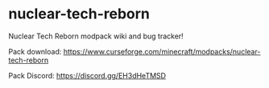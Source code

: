 # nuclear-tech-reborn
Nuclear Tech Reborn modpack wiki and bug tracker!

Pack download: https://www.curseforge.com/minecraft/modpacks/nuclear-tech-reborn

Pack Discord: https://discord.gg/EH3dHeTMSD
